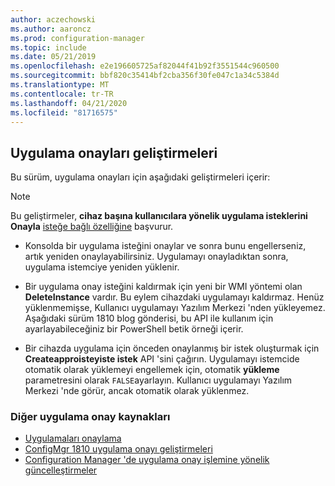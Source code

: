 ```yaml
---
author: aczechowski
ms.author: aaroncz
ms.prod: configuration-manager
ms.topic: include
ms.date: 05/21/2019
ms.openlocfilehash: e2e196605725af82044f41b92f3551544c960500
ms.sourcegitcommit: bbf820c35414bf2cba356f30fe047c1a34c5384d
ms.translationtype: MT
ms.contentlocale: tr-TR
ms.lasthandoff: 04/21/2020
ms.locfileid: "81716575"
---
```

## <a name="improvements-to-app-approvals"></a><a name="bkmk_approve"></a>Uygulama onayları geliştirmeleri

<!--4224910-->

Bu sürüm, uygulama onayları için aşağıdaki geliştirmeleri içerir:

> [!Note]  
> Bu geliştirmeler, **cihaz başına kullanıcılara yönelik uygulama isteklerini Onayla** [isteğe bağlı özelliğine](../../../../servers/manage/install-in-console-updates.md#bkmk_options) başvurur.  

- Konsolda bir uygulama isteğini onaylar ve sonra bunu engellerseniz, artık yeniden onaylayabilirsiniz. Uygulamayı onayladıktan sonra, uygulama istemciye yeniden yüklenir.  

- Bir uygulama onay isteğini kaldırmak için yeni bir WMI yöntemi olan **DeleteInstance** vardır. Bu eylem cihazdaki uygulamayı kaldırmaz. Henüz yüklenmemişse, Kullanıcı uygulamayı Yazılım Merkezi 'nden yükleyemez. Aşağıdaki sürüm 1810 blog gönderisi, bu API ile kullanım için ayarlayabileceğiniz bir PowerShell betik örneği içerir.  

- Bir cihazda uygulama için önceden onaylanmış bir istek oluşturmak için **Createapproisteyiste istek** API 'sini çağırın. Uygulamayı istemcide otomatik olarak yüklemeyi engellemek için, otomatik **yükleme** parametresini olarak `FALSE`ayarlayın. Kullanıcı uygulamayı Yazılım Merkezi 'nde görür, ancak otomatik olarak yüklenmez.

### <a name="other-app-approval-resources"></a>Diğer uygulama onay kaynakları

- [Uygulamaları onaylama](../../../../../apps/deploy-use/app-approval.md#bkmk_email-approve)
- [ConfigMgr 1810 uygulama onayı geliştirmeleri](https://techcommunity.microsoft.com/t5/Configuration-Manager-Blog/Application-approval-improvements-in-ConfigMgr-1810/ba-p/303534)
- [Configuration Manager 'de uygulama onay işlemine yönelik güncelleştirmeler](https://techcommunity.microsoft.com/t5/Configuration-Manager-Blog/Updates-to-the-application-approval-process-in-Configuration/ba-p/275048)